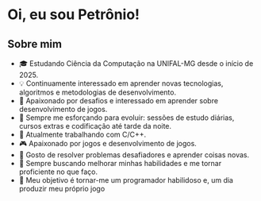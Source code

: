 # Oi, eu sou Petrônio!

## Sobre mim
- 🎓 Estudando Ciência da Computação na UNIFAL-MG desde o início de 2025.  
- 💡 Continuamente interessado em aprender novas tecnologias, algoritmos e metodologias de desenvolvimento.  
- 🧠 Apaixonado por desafios e interessado em aprender sobre desenvolvimento de jogos.  
- 🚀 Sempre me esforçando para evoluir: sessões de estudo diárias, cursos extras e codificação até tarde da noite.  
- 🔭 Atualmente trabalhando com C/C++.  
- 🎮 Apaixonado por jogos e desenvolvimento de jogos.  
- 🧩 Gosto de resolver problemas desafiadores e aprender coisas novas.  
- 🌱 Sempre buscando melhorar minhas habilidades e me tornar proficiente no que faço.  
- 🎲 Meu objetivo é tornar-me um programador habilidoso e, um dia produzir meu próprio jogo

<!--
**Petronio-Jr/Petronio-Jr** is a ✨ _special_ ✨ repository because its `README.md` (this file) appears on your GitHub profile.

Here are some ideas to get you started:

- 🔭 I’m currently working on ...
- 🌱 I’m currently learning ...
- 👯 I’m looking to collaborate on ...
- 🤔 I’m looking for help with ...
- 💬 Ask me about ...
- 📫 How to reach me: ...
- 😄 Pronouns: ...
- ⚡ Fun fact: ...
-->
